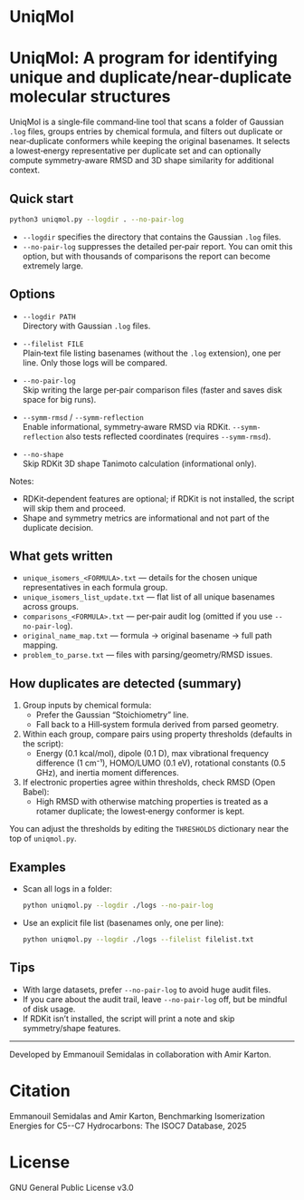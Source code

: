 # UniqMol
# UniqMol: A program for identifying unique and duplicate/near-duplicate molecular structures

UniqMol is a single‑file command‑line tool that scans a folder of Gaussian `.log` files, groups entries by chemical formula, and filters out duplicate or near‑duplicate conformers while keeping the original basenames. It selects a lowest‑energy representative per duplicate set and can optionally compute symmetry‑aware RMSD and 3D shape similarity for additional context.

## Quick start

```bash
python3 uniqmol.py --logdir . --no-pair-log
```

- `--logdir` specifies the directory that contains the Gaussian `.log` files.
- `--no-pair-log` suppresses the detailed per‑pair report. You can omit this option, but with thousands of comparisons the report can become extremely large.

## Options

- `--logdir PATH`  
  Directory with Gaussian `.log` files.

- `--filelist FILE`  
  Plain‑text file listing basenames (without the `.log` extension), one per line. Only those logs will be compared.

- `--no-pair-log`  
  Skip writing the large per‑pair comparison files (faster and saves disk space for big runs).

- `--symm-rmsd` / `--symm-reflection`  
  Enable informational, symmetry‑aware RMSD via RDKit. `--symm-reflection` also tests reflected coordinates (requires `--symm-rmsd`).

- `--no-shape`  
  Skip RDKit 3D shape Tanimoto calculation (informational only).

Notes:
- RDKit‑dependent features are optional; if RDKit is not installed, the script will skip them and proceed.
- Shape and symmetry metrics are informational and not part of the duplicate decision.

## What gets written

- `unique_isomers_<FORMULA>.txt` — details for the chosen unique representatives in each formula group.
- `unique_isomers_list_update.txt` — flat list of all unique basenames across groups.
- `comparisons_<FORMULA>.txt` — per‑pair audit log (omitted if you use `--no-pair-log`).
- `original_name_map.txt` — formula → original basename → full path mapping.
- `problem_to_parse.txt` — files with parsing/geometry/RMSD issues.

## How duplicates are detected (summary)

1. Group inputs by chemical formula:
   - Prefer the Gaussian “Stoichiometry” line.
   - Fall back to a Hill‑system formula derived from parsed geometry.
2. Within each group, compare pairs using property thresholds (defaults in the script):
   - Energy (0.1 kcal/mol), dipole (0.1 D), max vibrational frequency difference (1 cm⁻¹),
     HOMO/LUMO (0.1 eV), rotational constants (0.5 GHz), and inertia moment differences.
3. If electronic properties agree within thresholds, check RMSD (Open Babel):
   - High RMSD with otherwise matching properties is treated as a rotamer duplicate; the lowest‑energy conformer is kept.

You can adjust the thresholds by editing the `THRESHOLDS` dictionary near the top of `uniqmol.py`.


## Examples

- Scan all logs in a folder:
  ```bash
  python uniqmol.py --logdir ./logs --no-pair-log
  ```

- Use an explicit file list (basenames only, one per line):
  ```bash
  python uniqmol.py --logdir ./logs --filelist filelist.txt
  ```

## Tips

- With large datasets, prefer `--no-pair-log` to avoid huge audit files.
- If you care about the audit trail, leave `--no-pair-log` off, but be mindful of disk usage.
- If RDKit isn’t installed, the script will print a note and skip symmetry/shape features.

---

Developed by Emmanouil Semidalas in collaboration with Amir Karton.

# Citation
Emmanouil Semidalas and Amir Karton, Benchmarking Isomerization Energies for C5--C7 Hydrocarbons: The ISOC7 Database, 2025


# License
GNU General Public License v3.0
